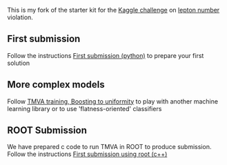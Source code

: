 This is my fork of the starter kit for the [Kaggle challenge](https://www.kaggle.com/c/flavours-of-physics) on [lepton number](https://en.wikipedia.org/wiki/Lepton_number) violation.

First submission
----------------
Follow the instructions [First submission (python)](https://github.com/yandexdataschool/flavours-of-physics-start/wiki/First-submission-(python)) to prepare your first solution

More complex models
-------------------
Follow [TMVA training, Boosting to uniformity](https://github.com/yandexdataschool/flavours-of-physics-start/wiki/TMVA-training,-Boosting-to-uniformity) to play with another machine learning library or to use 'flatness-oriented' classifiers

ROOT Submission 
----------------
We have prepared c code to run TMVA in ROOT to produce submission. Follow the instructions [First submission using root (c++)](https://github.com/yandexdataschool/flavours-of-physics-start/wiki/First-submission-(root,-С))